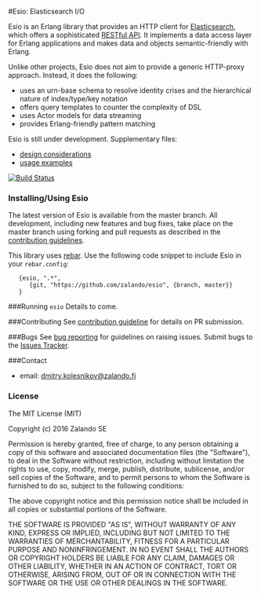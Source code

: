 #Esio: Elasticsearch I/O

Esio is an Erlang library that provides an HTTP client for [Elasticsearch](https://www.elastic.co/products/elasticsearch), which offers a sophisticated [RESTful API](https://www.elastic.co/guide/en/elasticsearch/reference/current/docs.html). It implements a data access layer for Erlang applications and makes data and objects semantic-friendly with Erlang. 

Unlike other projects, Esio does not aim to provide a generic HTTP-proxy approach. Instead, it does the following: 
* uses an urn-base schema to resolve identity crises and the hierarchical nature of index/type/key notation
* offers query templates to counter the complexity of DSL 
* uses Actor models for data streaming
* provides Erlang-friendly pattern matching  

Esio is still under development. Supplementary files:
* [design considerations](doc/design.md)
* [usage examples](doc/example.md) 

[![Build Status](https://secure.travis-ci.org/zalando/esio.svg?branch=master)](http://travis-ci.org/zalando/esio)

### Installing/Using Esio

The latest version of Esio is available from the master branch. All development, including new features and bug fixes, take place on the master branch using forking and pull requests as described in the [contribution guidelines](doc/contribution.md). 

This library uses [rebar](https://github.com/rebar/rebar/wiki). Use the following code snippet to include Esio in your `rebar.config`:
```
   {esio, ".*",
      {git, "https://github.com/zalando/esio", {branch, master}}
   }
``` 

###Running `esio`
Details to come.

###Contributing
See [contribution guideline](doc/contribution.md) for details on PR submission.

###Bugs
See [bug reporting](doc/bugs.md) for guidelines on raising issues. Submit bugs to the [Issues Tracker](https://github.com/zalando/esio/issues). 

###Contact

* email: dmitry.kolesnikov@zalando.fi

### License

The MIT License (MIT)

Copyright (c) 2016 Zalando SE

Permission is hereby granted, free of charge, to any person obtaining a copy
of this software and associated documentation files (the "Software"), to deal
in the Software without restriction, including without limitation the rights
to use, copy, modify, merge, publish, distribute, sublicense, and/or sell
copies of the Software, and to permit persons to whom the Software is
furnished to do so, subject to the following conditions:

The above copyright notice and this permission notice shall be included in all
copies or substantial portions of the Software.

THE SOFTWARE IS PROVIDED "AS IS", WITHOUT WARRANTY OF ANY KIND, EXPRESS OR
IMPLIED, INCLUDING BUT NOT LIMITED TO THE WARRANTIES OF MERCHANTABILITY,
FITNESS FOR A PARTICULAR PURPOSE AND NONINFRINGEMENT. IN NO EVENT SHALL THE
AUTHORS OR COPYRIGHT HOLDERS BE LIABLE FOR ANY CLAIM, DAMAGES OR OTHER
LIABILITY, WHETHER IN AN ACTION OF CONTRACT, TORT OR OTHERWISE, ARISING FROM,
OUT OF OR IN CONNECTION WITH THE SOFTWARE OR THE USE OR OTHER DEALINGS IN THE
SOFTWARE.
